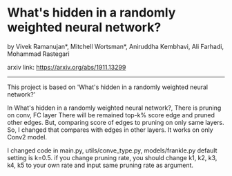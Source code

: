 # What's hidden in a randomly weighted neural network?

by Vivek Ramanujan*, Mitchell Wortsman*, Aniruddha Kembhavi, Ali Farhadi, Mohammad Rastegari

arxiv link: https://arxiv.org/abs/1911.13299

--------------------------------------------------------------------------------------------
This project is based on 'What's hidden in a randomly weighted neural network?'

In What's hidden in a randomly weighted neural network?, There is pruning on conv, FC layer
There will be remained top-k% score edge and pruned other edges.
But, comparing score of edges to pruning on only same layers.
So, I changed that compares with edges in other layers.
It works on only Conv2 model.

I changed code in main.py, utils/conve_type.py, models/frankle.py
default setting is k=0.5. if you change pruning rate, you should change k1, k2, k3, k4, k5 to your own rate and input same pruning rate as argument.
